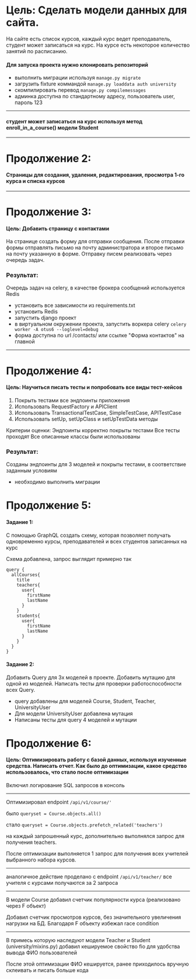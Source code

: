 # Цель: Сделать модели данных для сайта. 
На сайте есть список курсов, 
каждый курс ведет преподаватель, 
студент может записаться на курс. 
На курсе есть некоторое количество занятий по расписанию.


#### Для запуска проекта нужно клонировать репозиторий
* выполнить миграции используя `manage.py migrate`
* загрузить fixture коммандой `manage.py loaddata auth university`
* скомпилировать перевод `manage.py compilemessages`
* админка доступна по стандартному адресу, пользователь user, пароль 123
---
#### студент может записаться на курс используя метод enroll_in_a_course() модели Student

---
# Продолжение 2: 
#### Страницы для создания, удаления, редактирования, просмотра 1-го курса и списка курсов

---
# Продолжение 3:
#### Цель: Добавить страницу с контактами 
На странице создать форму для отправки сообщения.
После отправки формы отправлять письмо на почту администратора и второе письмо на почту указанную в форме.
Отправку писем реализовать через очередь задач.

### Результат:
Очередь задач на celery, в качестве брокера сообщений используется Redis

 * установить все зависимости из requirements.txt
 * установить Redis
 * запустить django проект
 * в виртуальном окружении проекта, запустить воркера celery `celery worker -A otus6 --loglevel=debug`
 * форма доступна по url /contacts/ или ссылке "Форма контактов" на главной
 
 ---
 # Продолжение 4:
 #### Цель: Научиться писать тесты и попробовать все виды тест-кейсов
1. Покрыть тестами все эндпоинты приложения
2. Использовать RequestFactory и APIClient
3. Использовать TransactionalTestCase, SimpleTestCase, APITestCase
4. Использовать setUp, setUpClass и setUpTestData методы

Критерии оценки: Эндпоинты корректно покрыты тестами
Все тесты проходят
Все описанные классы были использованы  

### Результат:
Созданы эндпоинты для 3 моделей и покрыты тестами, в соответствие заданным условиям

* необходимо выполнить миграции

# Продолжение 5:
#### Задание 1:
С помощью GraphQL создать схему, которая позволяет получать одновременно курсы, преподавателей и всех студентов записанных на курс

Схема добавлена, запрос выглядит примерно так
```
query {
  allCourses{
    title
    teachers{
      user{
        firstName
        lastName
      }
    }
    students{
      user{
        firstName
        lastName
      }    
    }
  }  
}
```
#### Задание 2:
Добавить Query для 3х моделей в проекте. Добавить мутацию для одной из моделей. Написать тесты для проверки работоспособности всех Query.

* query добавлены для моделей Course, Student, Teacher, UniversityUser
* Для модели UniversityUser добавлена мутация
* Написаны тесты для query 4 моделей и мутации

# Продолжение 6:
#### Цель: Оптимизировать работу с базой данных, используя изученные средства. Написать отчет. Как было до оптимизации, какое средство использовалось, что стало после оптимизации
Включил логирование SQL запросов в консоль

---
Оптимизировал endpoint `/api/v1/course/'` 

было `queryset = Course.objects.all()`

стало `queryset = Course.objects.prefetch_related('teachers')`

на каждый запрошенный курс, дополнительно выполнялся запрос для получения teachers. 

После оптимизации выполняется 1 запрос для получения всех учителей выбранного набора курсов.

---
аналогичное действие проделано с endpoint `/api/v1/teacher/` все учителя с курсами получаются за 2 запроса

---
В модели Course добавил счетчик популярности курса (реализовано через F объект)

Добавил счетчик просмотров курсов, без значительного увеличения нагрузки на БД. 
Благодаря F объекту избежал race condition
 
---
В примесь которую наследуют модели Teacher и Student (university/mixins.py) 
добавил кешируемое свойство fio для удобства вывода ФИО пользователей

После этой оптимизации ФИО кешируется, ранее приходилось вручную склеивать и писать больше кода
 

